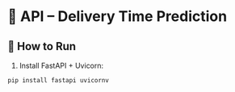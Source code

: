 # 📡 API – Delivery Time Prediction

## 🔧 How to Run

1. Install FastAPI + Uvicorn:

```bash
pip install fastapi uvicornv